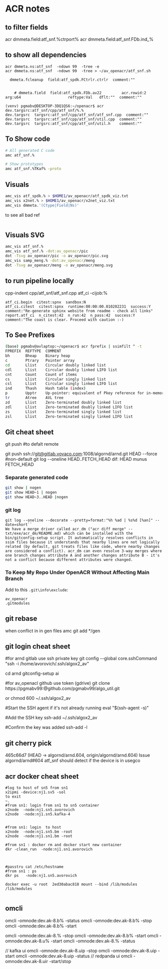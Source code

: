 
# ACR notes

## to filter fields
 acr dmmeta.field:atf_snf.%ctrport%
 acr dmmeta.field:atf_snf.FDb.ind_%

## to show all dependencies
```
acr dmmeta.ns:atf_snf  -ndown 99  -tree -e
acr dmmeta.ns:atf_snf  -ndown 99  -tree > ~/av_openacr/atf_snf.sh

  dmmeta.fcleanup  field:atf_spdk.FCtrlr.ctrlr  comment:""


    # dmmeta.field  field:atf_spdk.FDb.av22         acr.rowid:2       arg:u64                     reftype:Val   dflt:""  comment:""

(venv) pgmabv@DESKTOP-3DQ1QS6:~/openacr$ acr dev.targsrc:atf_snf/cpp/atf_snf/%.%
dev.targsrc  targsrc:atf_snf/cpp/atf_snf/atf_snf.cpp  comment:""
dev.targsrc  targsrc:atf_snf/cpp/atf_snf/util.cpp  comment:""
dev.targsrc  targsrc:atf_snf/cpp/atf_snf/util.h    comment:""
```

## To Show code

```bash
# All generated C code
amc atf_snf.%

# Show prototypes
amc atf_snf.%TKaf% -proto

```

## Visuals

```bash
amc_vis atf_spdk.% > $HOME1/av_openacr/atf_spdk_viz.txt
amc_vis x2net.% > $HOME1/av_openacr/x2net_viz.txt
amc_vis dmmeta.'(Ctype|Field|Ns)'
```
to see all bad ref
``` acr -check %
```

## Visuals SVG

```bash
amc_vis atf_snf.% 
amc_vis atf_snf.% -dot:av_openacr/pic
dot -Tsvg av_openacr/pic -o av_openacr/pic.svg
amc_vis samp_meng.% -dot:av_openacr/meng
dot -Tsvg av_openacr/meng -o av_openacr/meng.svg
```
## to run pipeline locally 

cpp-indent cpp/atf_snf/atf_snf.cpp
atf_ci -cijob:%

```
atf_ci.begin  citest:spnx  sandbox:N
atf_ci.citest  citest:spnx  runtime:00:00:00.010202231  success:Y  comment:"Re-generate sphinx website from readme - check all links"
report.atf_ci  n_citest:42  n_run:42  n_pass:42  success:Y  comment:"The coast is clear. Proceed with caution :-)
```

## To See Prefixes

```bash
(base) pgmabv@avlaptop:~/openacr$ acr fprefix | ssimfilt ^ -t
FPREFIX  REFTYPE  COMMENT
bh       Bheap    Binary heap
c        Ptrary   Pointer array
cd       Llist    Circular doubly linked list
cdl      Llist    Circular doubly linked LIFO list
cnt      Count    Count of items
cs       Llist    Circular singly linked list
csl      Llist    Circular singly linked LIFO list
ind      Thash    Hash table (index)
p        Upptr    Up-pointer: equivalent of Pkey reference for in-memory model
tr       Atree    AVL tree
zd       Llist    Zero-terminated doubly linked list
zdl      Llist    Zero-terminated doubly linked LIFO list
zs       Llist    Zero-terminated singly linked list
zsl      Llist    Zero-terminated singly linked LIFO list
```

## Git cheat sheet

git push   #to defalt remote

git push ssh://git@gitlab.vovaco.com:1008/algornd/arnd.git HEAD  --force  #non-default 
git log --oneline HEAD..FETCH_HEAD    dif:  HEAD munus FETCH_HEAD


### Separate generated code

```bash
git show | nogen
git show HEAD~1 | nogen
git show HEAD~3..HEAD |nogen
```
### git log

```
git log --oneline --decorate --pretty=format:"%h %ad | %s%d [%an]" --date=short``
We have a merge driver called acr_dm ("acr diff merge" -- txt/exe/acr_dm/README.md) which can be installed with the bin/gitconfig-setup script. It automatically resolves conflicts in ssim files because it understands that nearby lines are not logically related (by default, git treats files like code, where nearby changes are considered a conflict). acr_dm can even resolve 3-way merges where one branch changes attribute A and another changes attribute B - it's not a conflict because different attributes were changed.

```

### To Keep My Repo Under OpenACR Without Affecting Main Branch

Add to this `.git\info\exclude`:

```
av_openacr
.gitmodules
```

## git rebase

when conflict in in gen files
amc
git add */gen

## git login cheat sheet

#for arnd gitlab use ssh private key
git config --global core.sshCommand "ssh -i /home/avorovich/.ssh/algox2_av"

cd arnd
gitconfig-setup
ai

#for av_openacl github use token (gdrive) 
git clone https://pgmabv99:<avtoken4>@github.com/pgmabv99/algo_util.git


or 
chmod 600 ~/.ssh/algox2_av

#Start the SSH agent if it's not already running
eval "$(ssh-agent -s)"

#Add the SSH key
ssh-add ~/.ssh/algox2_av

#Confirm the key was added
ssh-add -l

## git cherry pick

465c66d7 (HEAD -> algornd/arnd.604, origin/algornd/arnd.604) Issue algornd/arnd#604 atf_snf should detect if the device is in usegco 
## acr docker cheat sheet
```
#log to host of sn5 from sn1
x2ipmi -device:nj1.sv5 -sol
to exit
~.
#from sn1: login from sn1 to sn5 container
x2node  -node:nj1.sn5.avorovich 
x2node  -node:nj1.sn5.kafka-4 


#from sn1: login  to host 
x2node  -node:nj1.sn5.bm -root
x2node  -node:nj1.sn1.bm -root

#from sn1 : docker rm and docker start new container
dkr -clean_run  -node:nj1.sn1.avorovich 



#passtru cat /etc/hostname
#from sn1 : ps 
dkr ps   -node:nj1.sn5.avorovich 

docker exec -u root  2ed30abac818 mount --bind /lib/modules /lib/modules


```

## omcli

omcli -omnode:dev.ak-8.b%  -status 
omcli -omnode:dev.ak-8.b%   -stop
omcli -omnode:dev.ak-8.b%  -start 

omcli -omnode:dev.ak-8.%  -stop
omcli -omnode:dev.ak-8.b%  -start
omcli -omnode:dev.ak-8.u%  -start
omcli -omnode:dev.ak-8.%   -status

// kafka ui
omcli -omnode:dev.ak-8.uip -stop
omcli -omnode:dev.ak-8.uip -start
omcli -omnode:dev.ak-8.uip -status
// redpanda ui
omcli -omnode:dev.ak-8.uir -start/stop


